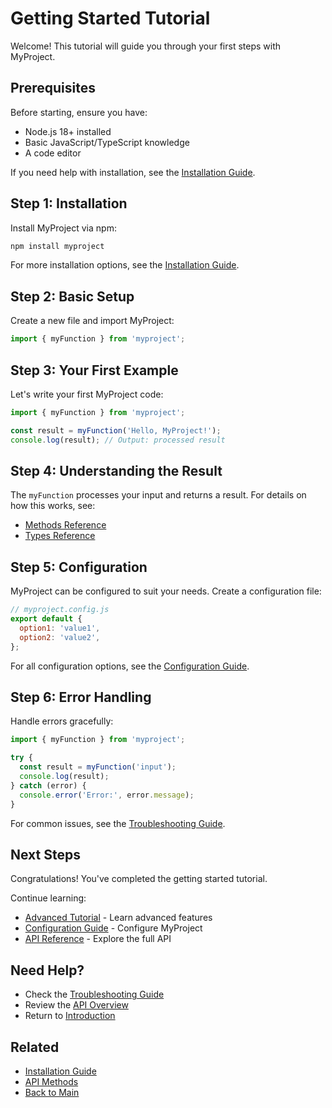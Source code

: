 # Getting Started Tutorial

Welcome! This tutorial will guide you through your first steps with MyProject.

## Prerequisites

Before starting, ensure you have:
- Node.js 18+ installed
- Basic JavaScript/TypeScript knowledge
- A code editor

If you need help with installation, see the [Installation Guide](../guides/installation.md).

## Step 1: Installation

Install MyProject via npm:

```bash
npm install myproject
```

For more installation options, see the [Installation Guide](../guides/installation.md).

## Step 2: Basic Setup

Create a new file and import MyProject:

```javascript
import { myFunction } from 'myproject';
```

## Step 3: Your First Example

Let's write your first MyProject code:

```javascript
import { myFunction } from 'myproject';

const result = myFunction('Hello, MyProject!');
console.log(result); // Output: processed result
```

## Step 4: Understanding the Result

The `myFunction` processes your input and returns a result. For details on how this works, see:
- [Methods Reference](../api-reference/methods.md#myfunction)
- [Types Reference](../api-reference/types.md)

## Step 5: Configuration

MyProject can be configured to suit your needs. Create a configuration file:

```javascript
// myproject.config.js
export default {
  option1: 'value1',
  option2: 'value2',
};
```

For all configuration options, see the [Configuration Guide](../guides/configuration.md).

## Step 6: Error Handling

Handle errors gracefully:

```javascript
import { myFunction } from 'myproject';

try {
  const result = myFunction('input');
  console.log(result);
} catch (error) {
  console.error('Error:', error.message);
}
```

For common issues, see the [Troubleshooting Guide](../guides/troubleshooting.md).

## Next Steps

Congratulations! You've completed the getting started tutorial.

Continue learning:
- [Advanced Tutorial](./advanced.md) - Learn advanced features
- [Configuration Guide](../guides/configuration.md) - Configure MyProject
- [API Reference](../api-reference/overview.md) - Explore the full API

## Need Help?

- Check the [Troubleshooting Guide](../guides/troubleshooting.md)
- Review the [API Overview](../api-reference/overview.md)
- Return to [Introduction](../intro.md)

## Related

- [Installation Guide](../guides/installation.md)
- [API Methods](../api-reference/methods.md)
- [Back to Main](../../README.md)
